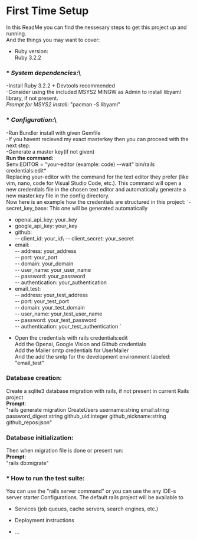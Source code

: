 # First Time Setup

In this ReadMe you can find the nessesary steps to get this project up and running.\
And the things you may want to cover:

* Ruby version:\
Ruby 3.2.2

### * *System dependencies:*\

-Install Ruby 3.2.2 + Devtools recommended\
-Consider using the included MSYS2 MINGW as Admin to install libyaml library, if not present.\
*Prompt for MSYS2 install:* "pacman -S libyaml"

### * *Configuration:*\

-Run Bundler install with given Gemfile\
-If you havent recieved my exact masterkey then you can proceed with the next step:\
-Generate a master key(if not given)\
  **Run the command:**\
$env:EDITOR = "your-editor (example: code) --wait" bin/rails credentials:edit*\
Replacing your-editor with the command for the text editor they prefer (like vim, nano, code for Visual Studio Code, etc.).
  This command will open a new credentials file in the chosen text editor and automatically generate a new master.key file in the config directory.\
  Now here is an example how the credentials are structured in this project:
`- secret_key_base: This one will be generated automatically
- openai_api_key: your_key
- google_api_key: your_key
- github:\
-- client_id: your_id\ 
-- client_secret: your_secret
- email:\
  -- address: your_address\
  -- port: your_port\
  -- domain: your_domain\
  -- user_name: your_user_name\
  -- password: your_password\
  -- authentication: your_authentication
- email_test:\
  -- address: your_test_address\
  -- port: your_test_port\
  -- domain: your_test_domain\
  -- user_name: your_test_user_name\
  -- password: your_test_password\
  -- authentication: your_test_authentication
`
* Open the credentials with rails credentials:edit\
Add the Openai, Google Vision and Github credentials\
Add the Mailer smtp credentials for UserMailer\
And the add the smtp for the development environment labeled: "email_test"
### Database creation:
Create a sqlite3 database migration with rails, if not present in current Rails project\
**Prompt**:\
"rails generate migration CreateUsers username:string email:string password_digest:string github_uid:integer github_nickname:string github_repos:json" 
### Database initialization:
Then when migration file  is done or present run:\
**Prompt**:\
"rails db:migrate"
### * How to run the test suite:
You can use the "rails server command" or you can use the any IDE-s server starter Configurations. 
The default rails project will be available to 

* Services (job queues, cache servers, search engines, etc.)

* Deployment instructions

* ...
